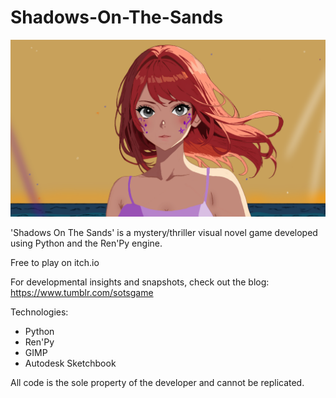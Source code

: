 # Shadows-On-The-Sands
<img src = "yuzu_closeup.png">

'Shadows On The Sands' is a mystery/thriller visual novel game developed using Python and the Ren'Py engine.

Free to play on itch.io

For developmental insights and snapshots, check out the blog: https://www.tumblr.com/sotsgame

Technologies:
- Python
- Ren'Py
- GIMP
- Autodesk Sketchbook

All code is the sole property of the developer and cannot be replicated.
